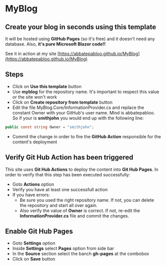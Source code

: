 # MyBlog

## Create your blog in seconds using this template 

It will be hosted using **GitHub Pages** (so  it's free) and it doesn't need any database. Also, **it's pure Microsoft Blazor code!!**

See it in action at my site [https://abbatepabloo.github.io/MyBlog](https://abbatepabloo.github.io/MyBlog)

## Steps

- Click on **Use this template** button
- Use **myblog** for the repository name. It's important to respect this value or the site won't work
- Click on **Create repository from template** button
- Edit the file MyBlog.Core/InformationProvider.cs and replace the constant Owner with your GitHub's user name. Mind is abbatepabloo. So if your is **smithjohn** you would end up with the following line:
```csharp
public const string Owner = "smithjohn";
```
- Commit the change in order to fire the **GitHub Action** responsible for the content's deployment

## Verify Git Hub Action has been triggered
This site uses **Git Hub Actions** to deploy the content into **Git Hub Pages**. In order to verify that this step has been executed successfully:
- Goto **Actions** option
- Verify you have at least one successfull action
- If you have errors:
  - Be sure you used the right repository name. If not, you can delete the repository and start all over again.
  - Also verify the value of **Owner** is correct. If not, re-edit the **InformationProvider.cs** file and commit the changes.

## Enable Git Hub Pages

- Goto **Settings** option
- Inside **Settings** select **Pages** option from side bar
- In the **Source** section select the banch **gh-pages** at the combobox
- Click on **Save** button





